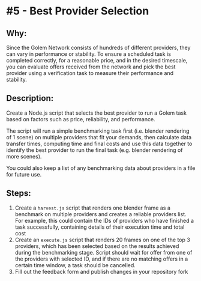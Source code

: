 # #5 - Best Provider Selection

## Why:

Since the Golem Network consists of hundreds of different providers, they can vary in performance or stability. 
To ensure a scheduled task is completed correctly, for a reasonable price, and in the desired timescale, 
you can evaluate offers received from the network and pick the best provider using a verification task to measure their performance and stability.

## Description: 

Create a Node.js script that selects the best provider to run a Golem task based on factors such as price, reliability, and performance. 

The script will run a simple benchmarking task first (i.e. blender rendering of 1 scene) on multiple providers that fit your demands, 
then calculate data transfer times, computing time and final costs and use this data together to identify 
the best provider to run the final task (e.g. blender rendering of more scenes). 

You could also keep a list of any benchmarking data about providers in a file for future use.

## Steps:

1. Create a `harvest.js` script that renders one blender frame as a benchmark on multiple providers and creates a reliable providers list. For example, this could contain the IDs of providers who have finished a task successfully, containing details of their execution time and total cost
2. Create an `execute.js` script that renders 20 frames on one of the top 3 providers, which has been selected based on the results achieved during the benchmarking stage. Script should wait for offer from one of the providers with selected ID, and if there are no matching offers in a certain time window, a task should be cancelled.
3. Fill out the feedback form and publish changes in your repository fork
